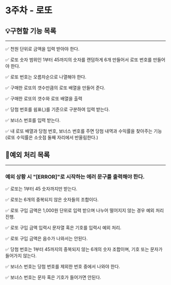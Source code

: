 # 3주차 - 로또

## 💡구현할 기능 목록

---

✅  천원 단위로 금액을 입력 받아야 한다.

✅  로또 숫자 범위인 1부터 45까지의 숫자를 랜덤하게 6개 만들어서 로또 번호를 만들어야 한다.

✅  로또 번호는 오름차순으로 나열해야 한다.

✅  구매한 로또의 갯수만큼의 로또 배열을 만들어 준다.

✅  구매한 로또의 갯수와 로또 배열을 출력

✅  당첨 번호를 쉼표(,)를 기준으로 구분하여 입력 받는다.

✅  보너스 번호를 입력 받는다.

✅  내 로또 배열과 당첨 번호, 보너스 번호를 주면 당첨 내역과 수익률을 찾아주는 기능 (로또 수익률은 소숫점 둘째 자리에서 반올림한다.)


## 🚨예외 처리 목록 

---

###  예외 상황 시 "[ERROR]"로 시작하는 에러 문구를 출력해야 한다. 
✅  로또는 1부터 45 숫자까지만 받는다.

✅  로또는 6개의 중복되지 않은 숫자들의 조합이다.

✅  로또 구입 금액은 1,000원 단위로 입력 받으며 나누어 떨어지지 않는 경우 예외 처리 진행.

✅  로또 구입 금액 입력시 문자열 혹은 기호를 입력시 예외 처리.

✅  로또 구입 금액은 음수가 나와서는 안된다.

✅  당첨 번호는 1부터 45까지의 중복되지 않는 6개의 숫자 조합이며, 기호 또는 문자가 들어가지 않는다.

✅  보너스 번호는 당첨 번호를 제외한 번호 중에서 나와야 한다.

✅  보너스 번호는 문자 혹은 기호가 들어가면 안된다.